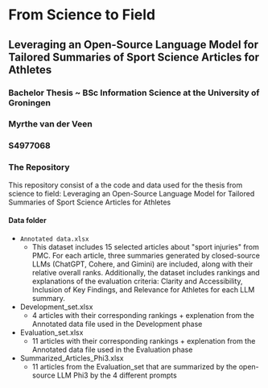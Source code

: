 # From Science to Field

## Leveraging an Open-Source Language Model for Tailored Summaries of Sport Science Articles for Athletes

### Bachelor Thesis ~ BSc Information Science at the University of Groningen
### Myrthe van der Veen 
### S4977068

### The Repository
This repository consist of a the code and data used for the thesis from science to field: Leveraging an Open-Source Language Model for Tailored Summaries of Sport Science Articles for Athletes

#### Data folder
- ```Annotated data.xlsx```
    - This dataset includes 15 selected articles about "sport injuries" from PMC. For each article, three summaries generated by closed-source LLMs (ChatGPT, Cohere, and Gimini) are included, along with their relative overall ranks. Additionally, the dataset includes rankings and explanations of the evaluation criteria: Clarity and Accessibility, Inclusion of Key Findings, and Relevance for Athletes for each LLM summary.
- Development_set.xlsx
    - 4 articles with their corresponding rankings + explenation from the Annotated data file used in the Development phase
- Evaluation_set.xlsx
    -   11 articles with their corresponding rankings + explenation from the Annotated data file used in the Evaluation phase
- Summarized_Articles_Phi3.xlsx
    - 11 articles from the Evaluation_set that are summarized by the open-source LLM Phi3 by the 4 different prompts 
